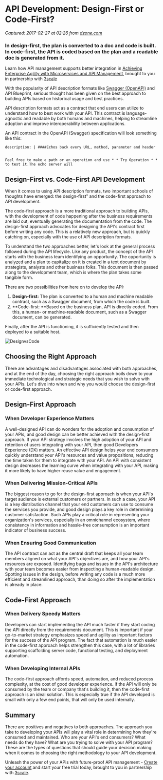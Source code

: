 # API Development: Design-First or Code-First?

_Captured: 2017-02-27 at 02:26 from [dzone.com](https://dzone.com/articles/design-first-or-code-first-whats-the-best-approach?edition=272906&utm_source=Daily%20Digest&utm_medium=email&utm_campaign=dd%202017-02-26)_

### In design-first, the plan is converted to a doc and code is built. In code-first, the API is coded based on the plan and a readable doc is generated from it.

Learn how API management supports better integration in [Achieving Enterprise Agility with Microservices and API Management](https://dzone.com/go?i=126027&u=http%3A%2F%2Fpages.3scale.net%2Fmicroservices-api-management-dzinteg.html), brought to you in partnership with [3scale](https://dzone.com/go?i=126027&u=https%3A%2F%2Fwww.3scale.net%2F%3Futm_campaign%3Ddzintegration%26utm_source%3Ddzoneint%26utm_content%3Dbumper)

With the popularity of API description formats like [Swagger (OpenAPI)](http://swagger.io) and API Blueprint, serious thought has been given on the best approach to building APIs based on historical usage and best practices.

API description formats act as a contract that end users can utilize to understand how to best work with your API. This contract is language-agnostic and readable by both humans and machines, helping to streamline adoption and improve interoperability between applications.

An API contract in the OpenAPI (Swagger) specification will look something like this:
    
    
    description: | ####Echos back every URL, method, parameter and header
    
    
    Feel free to make a path or an operation and use * * Try Operation * * to test it.The echo server will

## Design-First vs. Code-First API Development

When it comes to using API description formats, two important schools of thoughts have emerged: the design-first" and the code-first approach to API development.

The code-first approach is a more traditional approach to building APIs, with the development of code happening after the business requirements are laid out, eventually generating the documentation from the code. The design-first approach advocates for designing the API's contract first before writing any code. This is a relatively new approach, but is quickly catching on, especially with the use of API description formats.

To understand the two approaches better, let's look at the general process followed during the API lifecycle. Like any product, the concept of the API starts with the business team identifying an opportunity. The opportunity is analyzed and a plan to capitalize on it is created in a text document by strategists, analysts and other business folks. This document is then passed along to the development team, which is where the plan takes some tangible form.

There are two possibilities from here on to develop the API:

  1. **Design-first:** The plan is converted to a human and machine readable contract, such as a Swagger document, from which the code is built.
  2. **Code-first: **Based on the business plan, API is directly coded. From this, a human- or machine-readable document, such as a Swagger document, can be generated.

Finally, after the API is functioning, it is sufficiently tested and then deployed to a suitable host.

![DesignvsCode](https://i1.wp.com/swaggerhub.com/wp-content/uploads/2017/02/DesignvsCode.jpg?w=759)

## Choosing the Right Approach

There are advantages and disadvantages associated with both approaches, and at the end of the day, choosing the right approach boils down to your immediate technological and strategic needs that you wish to solve with your APIs. Let's dive into when and why you would choose the design-first or code-first approach.

## Design-First Approach

### When Developer Experience Matters

A well-designed API can do wonders for the adoption and consumption of your APIs, and good design can be better achieved with the design-first approach. If your API strategy involves the high adoption of your API and retention of users integrating with your API, then good Developers Experience (DX) matters. An effective API design helps your end consumers quickly understand your API's resources and value propositions, reducing the time taken for them to integrate with your API. An API with consistent design decreases the learning curve when integrating with your API, making it more likely to have higher reuse value and engagement.

### When Delivering Mission-Critical APIs

The biggest reason to go for the design-first approach is when your API's target audience is external customers or partners. In such a case, your API is a key distribution channel that your end customers can use to consume the services you provide, and good design plays a key role in determining customer satisfaction. Such APIs play a critical role in representing your organization's services, especially in an omnichannel ecosystem, where consistency in information and hassle-free consumption is an important indicator of business success.

### When Ensuring Good Communication

The API contract can act as the central draft that keeps all your team members aligned on what your API's objectives are, and how your API's resources are exposed. Identifying bugs and issues in the API's architecture with your team becomes easier from inspecting a human-readable design. Spotting issues in the design, before writing any code is a much more efficient and streamlined approach, than doing so after the implementation is already in place.

## Code-First Approach

### When Delivery Speedy Matters

Developers can start implementing the API much faster if they start coding the API directly from the requirements document. This is important if your go-to-market strategy emphasizes speed and agility as important factors for the success of the API program. The fact that automation is much easier in the code-first approach helps strengthen this case, with a lot of libraries supporting scaffolding server code, functional testing, and deployment automation.

### When Developing Internal APIs

The code-first approach affords speed, automation, and reduced process complexity, at the cost of good developer experience. If the API will only be consumed by the team or company that's building it, then the code-first approach is an ideal solution. This is especially true if the API developed is small with only a few end points, that will only be used internally.

## Summary

There are positives and negatives to both approaches. The approach you take to developing your APIs will play a vital role in determining how they're consumed and maintained. Who are your API's end consumers? What needs do they have? What are you trying to solve with your API program? These are the types of questions that should guide your decision making when it comes to choosing the right methodology to your API development.

Unleash the power of your APIs with future-proof API management - [Create your account](https://dzone.com/go?i=126028&u=http%3A%2F%2Fpages.3scale.net%2Ffuture-proof-api-management-dzinteg.html) and start your free trial today, brought to you in partnership with [3scale](https://dzone.com/go?i=126028&u=https%3A%2F%2Fwww.3scale.net%2F%3Futm_campaign%3Ddzintegration%26utm_source%3Ddzoneint%26utm_content%3Dbumper).
